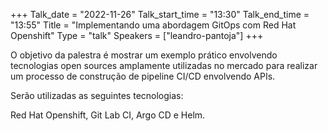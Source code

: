 +++
Talk_date = "2022-11-26"
Talk_start_time = "13:30"
Talk_end_time = "13:55"
Title = "Implementando uma abordagem GitOps com Red Hat Openshift"
Type = "talk"
Speakers = ["leandro-pantoja"]
+++

O objetivo da palestra é mostrar um exemplo prático envolvendo tecnologias open sources amplamente utilizadas no mercado para realizar um processo de construção de pipeline CI/CD envolvendo APIs.

Serão utilizadas as seguintes tecnologias:

Red Hat Openshift, Git Lab CI, Argo CD e Helm.
